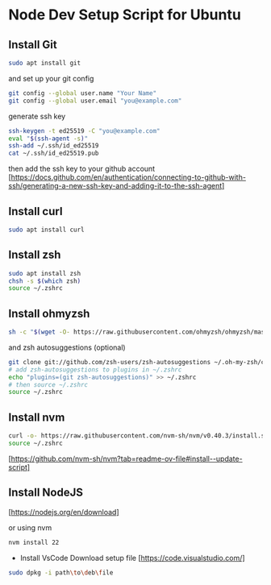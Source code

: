 # Node Dev Setup Script for Ubuntu

## Install Git
```bash
sudo apt install git
```

and set up your git config
```bash
git config --global user.name "Your Name"
git config --global user.email "you@example.com"
```

generate ssh key
```bash
ssh-keygen -t ed25519 -C "you@example.com"
eval "$(ssh-agent -s)"
ssh-add ~/.ssh/id_ed25519
cat ~/.ssh/id_ed25519.pub
```
then add the ssh key to your github account
[https://docs.github.com/en/authentication/connecting-to-github-with-ssh/generating-a-new-ssh-key-and-adding-it-to-the-ssh-agent]

## Install curl
```bash
sudo apt install curl
```

## Install zsh
```bash
sudo apt install zsh
chsh -s $(which zsh)
source ~/.zshrc
```

## Install ohmyzsh
```bash
sh -c "$(wget -O- https://raw.githubusercontent.com/ohmyzsh/ohmyzsh/master/tools/install.sh)"
```
and zsh autosuggestions (optional)
```bash
git clone git://github.com/zsh-users/zsh-autosuggestions ~/.oh-my-zsh/custom/plugins/zsh-autosuggestions
# add zsh-autosuggestions to plugins in ~/.zshrc
echo "plugins=(git zsh-autosuggestions)" >> ~/.zshrc
# then source ~/.zshrc
source ~/.zshrc
```

## Install nvm
```bash
curl -o- https://raw.githubusercontent.com/nvm-sh/nvm/v0.40.3/install.sh | bash
source ~/.zshrc
```

[https://github.com/nvm-sh/nvm?tab=readme-ov-file#install--update-script]

## Install NodeJS
[https://nodejs.org/en/download]

or using nvm
```bash
nvm install 22
```
- Install VsCode
Download setup file [https://code.visualstudio.com/]

```bash
sudo dpkg -i path\to\deb\file
```
